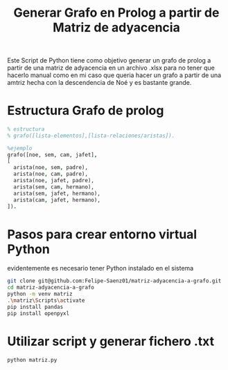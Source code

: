 <h1 align="center" >Generar Grafo en Prolog a partir de Matriz de adyacencia</h1></br>
<p>Este Script de Python tiene como objetivo generar un grafo de prolog a partir de una matriz de adyacencia en un archivo .xlsx para no tener que hacerlo manual como en mi caso que queria hacer un grafo a partir de una amtriz hecha con la descendencia de Noé y es bastante grande.</p>

# Estructura Grafo de prolog
``` prolog
% estructura
% grafo([lista-elementos],[lista-relaciones/aristas]).

%ejemplo
grafo([noe, sem, cam, jafet],
[
  arista(noe, sem, padre),
  arista(noe, cam, padre),
  arista(noe, jafet, padre),
  arista(sem, cam, hermano),
  arista(sem, jafet, hermano),
  arista(cam, jafet, hermano),
]).
```

# Pasos para crear entorno virtual Python 
evidentemente es necesario tener Python instalado en el sistema

``` bash
git clone git@github.com:Felipe-Saenz01/matriz-adyacencia-a-grafo.git
cd matriz-adyacencia-a-grafo
python -m venv matriz
.\matriz\Scripts\activate
pip install pandas
pip install openpyxl
```

# Utilizar script y generar fichero .txt 
```
python matriz.py
```


